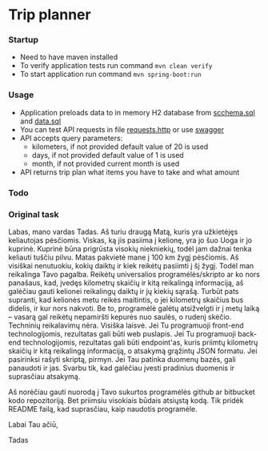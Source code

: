# Trip planner

### Startup
* Need to have maven installed
* To verify application tests run command `mvn clean verify`
* To start application run command `mvn spring-boot:run`

### Usage
* Application preloads data to in memory H2 database from [scchema.sql](src/main/resources/schema.sql) and [data.sql](src/main/resources/data.sql) 
* You can test API requests in file [requests.http](src/http/requests.http) or use [swagger](http://localhost:8080/swagger-ui/index.html) 
* API accepts query parameters:
  * kilometers, if not provided default value of 20 is used
  * days, if not provided default value of 1 is used
  * month, if not provided current month is used
* API returns trip plan what items you have to take and what amount

### Todo


### Original task 

Labas,
mano vardas Tadas. Aš turiu draugą Matą, kuris yra užkietėjęs keliautojas pėsčiomis. Viskas, ką jis pasiima į kelionę, yra jo šuo Uoga ir
jo kuprinė. Kuprinė būna prigrūsta visokių niekniekių, todėl jam dažnai tenka keliauti tuščiu pilvu. Matas pakvietė mane į 100 km žygį
pėsčiomis. Aš visiškai nenutuokiu, kokių daiktų ir kiek reikėtų pasiimti į šį žygį. Todėl man reikalinga Tavo pagalba. Reikėtų universalios
programėlės/skripto ar ko nors panašaus, kad, įvedęs kilometrų skaičių ir kitą reikalingą informaciją, aš galėčiau gauti kelionei reikalingų
daiktų ir jų kiekių sąrašą. Turbūt pats supranti, kad kelionės metu reikės maitintis, o jei kilometrų skaičius bus didelis, ir kur nors
nakvoti. Be to, programėlė galėtų atsižvelgti ir į metų laiką – vasarą gal reikėtų nepamiršti kepurės nuo saulės, o rudenį skėčio.
Techninių reikalavimų nėra. Visiška laisvė. Jei Tu programuoji front-end technologijomis, rezultatas gali būti web puslapis.
Jei Tu programuoji back-end technologijomis, rezultatas gali būti endpoint'as, kuris priimtų kilometrų skaičių ir kitą reikalingą informaciją,
o atsakymą grąžintų JSON formatu. Jei pasirinksi rašyti skriptą, pirmyn. Jei Tau patinka duomenų bazės, gali panaudoti ir jas. Svarbu tik,
kad galėčiau įvesti pradinius duomenis ir suprasčiau atsakymą.

Aš norėčiau gauti nuorodą į Tavo sukurtos programėlės github ar bitbucket kodo repozitoriją. Bet priimsiu visokiais būdais atsiųstą kodą.
Tik pridėk README failą, kad suprasčiau, kaip naudotis programėle.

Labai Tau ačiū,

Tadas 

